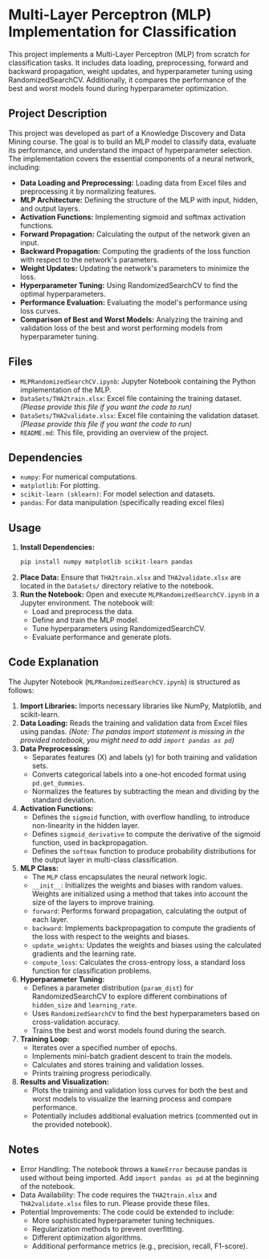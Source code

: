 # Multi-Layer Perceptron (MLP) Implementation for Classification

This project implements a Multi-Layer Perceptron (MLP) from scratch for classification tasks. It includes data loading, preprocessing, forward and backward propagation, weight updates, and hyperparameter tuning using RandomizedSearchCV.  Additionally, it compares the performance of the best and worst models found during hyperparameter optimization.

## Project Description

This project was developed as part of a Knowledge Discovery and Data Mining course. The goal is to build an MLP model to classify data, evaluate its performance, and understand the impact of hyperparameter selection. The implementation covers the essential components of a neural network, including:

* **Data Loading and Preprocessing:** Loading data from Excel files and preprocessing it by normalizing features.
* **MLP Architecture:** Defining the structure of the MLP with input, hidden, and output layers.
* **Activation Functions:** Implementing sigmoid and softmax activation functions.
* **Forward Propagation:** Calculating the output of the network given an input.
* **Backward Propagation:** Computing the gradients of the loss function with respect to the network's parameters.
* **Weight Updates:** Updating the network's parameters to minimize the loss.
* **Hyperparameter Tuning:** Using RandomizedSearchCV to find the optimal hyperparameters.
* **Performance Evaluation:** Evaluating the model's performance using loss curves.
* **Comparison of Best and Worst Models:** Analyzing the training and validation loss of the best and worst performing models from hyperparameter tuning.

## Files

* `MLPRandomizedSearchCV.ipynb`:  Jupyter Notebook containing the Python implementation of the MLP.
* `DataSets/THA2train.xlsx`: Excel file containing the training dataset. *(Please provide this file if you want the code to run)*
* `DataSets/THA2validate.xlsx`: Excel file containing the validation dataset. *(Please provide this file if you want the code to run)*
* `README.md`:  This file, providing an overview of the project.

## Dependencies

* `numpy`:  For numerical computations.
* `matplotlib`:  For plotting.
* `scikit-learn (sklearn)`: For model selection and datasets.
* `pandas`: For data manipulation (specifically reading excel files)

## Usage

1.  **Install Dependencies:**
    ```bash
    pip install numpy matplotlib scikit-learn pandas
    ```
2.  **Place Data:**
    Ensure that `THA2train.xlsx` and `THA2validate.xlsx` are located in the `DataSets/` directory relative to the notebook.
3.  **Run the Notebook:**
    Open and execute `MLPRandomizedSearchCV.ipynb` in a Jupyter environment. The notebook will:
    * Load and preprocess the data.
    * Define and train the MLP model.
    * Tune hyperparameters using RandomizedSearchCV.
    * Evaluate performance and generate plots.

## Code Explanation

The Jupyter Notebook (`MLPRandomizedSearchCV.ipynb`) is structured as follows:

1.  **Import Libraries:** Imports necessary libraries like NumPy, Matplotlib, and scikit-learn.
2.  **Data Loading:** Reads the training and validation data from Excel files using pandas.  *(Note:  The pandas import statement is missing in the provided notebook, you might need to add `import pandas as pd`)*
3.  **Data Preprocessing:**
    * Separates features (X) and labels (y) for both training and validation sets.
    * Converts categorical labels into a one-hot encoded format using `pd.get_dummies`.
    * Normalizes the features by subtracting the mean and dividing by the standard deviation.
4.  **Activation Functions:**
    * Defines the `sigmoid` function, with overflow handling, to introduce non-linearity in the hidden layer.
    * Defines `sigmoid_derivative` to compute the derivative of the sigmoid function, used in backpropagation.
    * Defines the `softmax` function to produce probability distributions for the output layer in multi-class classification.
5.  **MLP Class:**
    * The `MLP` class encapsulates the neural network logic.
    * `__init__`:  Initializes the weights and biases with random values. Weights are initialized using a method that takes into account the size of the layers to improve training.
    * `forward`:  Performs forward propagation, calculating the output of each layer.
    * `backward`:  Implements backpropagation to compute the gradients of the loss with respect to the weights and biases.
    * `update_weights`:  Updates the weights and biases using the calculated gradients and the learning rate.
    * `compute_loss`:  Calculates the cross-entropy loss, a standard loss function for classification problems.
6.  **Hyperparameter Tuning:**
    * Defines a parameter distribution (`param_dist`) for RandomizedSearchCV to explore different combinations of `hidden_size` and `learning_rate`.
    * Uses `RandomizedSearchCV` to find the best hyperparameters based on cross-validation accuracy.
    * Trains the best and worst models found during the search.
7.  **Training Loop:**
    * Iterates over a specified number of epochs.
    * Implements mini-batch gradient descent to train the models.
    * Calculates and stores training and validation losses.
    * Prints training progress periodically.
8.  **Results and Visualization:**
    * Plots the training and validation loss curves for both the best and worst models to visualize the learning process and compare performance.
    * Potentially includes additional evaluation metrics (commented out in the provided notebook).

## Notes

* Error Handling: The notebook throws a `NameError` because pandas is used without being imported. Add `import pandas as pd` at the beginning of the notebook.
* Data Availability:  The code requires the `THA2train.xlsx` and `THA2validate.xlsx` files to run.  Please provide these files.
* Potential Improvements: The code could be extended to include:
    * More sophisticated hyperparameter tuning techniques.
    * Regularization methods to prevent overfitting.
    * Different optimization algorithms.
    * Additional performance metrics (e.g., precision, recall, F1-score).

